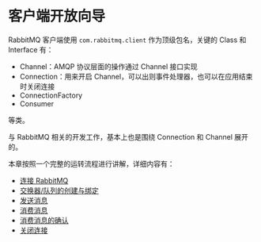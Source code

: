 # 客户端开放向导
RabbitMQ 客户端使用 `com.rabbitmq.client` 作为顶级包名，关键的 Class 和 Interface 有：

- Channel：AMQP 协议层面的操作通过 Channel 接口实现
- Connection：用来开启 Channel，可以出则事件处理器，也可以在应用结束时关闭连接
- ConnectionFactory
- Consumer 

等类。

与 RabbitMQ 相关的开发工作，基本上也是围绕 Connection 和 Channel 展开的。

本章按照一个完整的运转流程进行讲解，详细内容有：

- [连接 RabbitMQ](./01.md)
- [交换器/队列的创建与绑定](./02.md)
- [发送消息](./03.md)
- [消费消息](./04.md)
- [消费消息的确认](./05.md)
- [关闭连接](./06.md)

